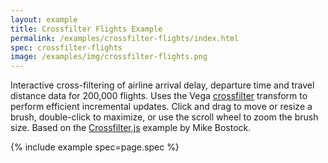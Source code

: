```yaml
---
layout: example
title: Crossfilter Flights Example
permalink: /examples/crossfilter-flights/index.html
spec: crossfilter-flights
image: /examples/img/crossfilter-flights.png
---
```


Interactive cross-filtering of airline arrival delay, departure time and travel distance data for 200,000 flights. Uses the Vega [crossfilter](../../docs/transforms/crossfilter) transform to perform efficient incremental updates. Click and drag to move or resize a brush, double-click to maximize, or use the scroll wheel to zoom the brush size. Based on the [Crossfilter.js](http://crossfilter.github.io/crossfilter/) example by Mike Bostock.

{% include example spec=page.spec %}
